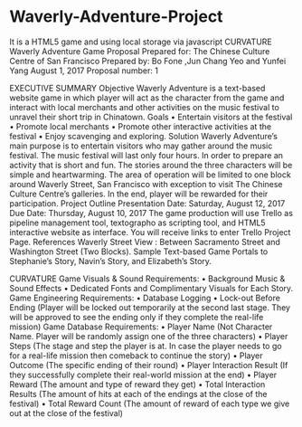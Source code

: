 # Waverly-Adventure-Project

It is a HTML5 game and using local storage via javascript
CURVATURE
Waverly Adventure Game Proposal
Prepared for: The Chinese Culture Centre of San Francisco Prepared by: Bo Fone ,Jun Chang Yeo and Yunfei Yang
August 1, 2017
Proposal number: 1


EXECUTIVE SUMMARY
Objective
Waverly Adventure is a text-based website game in which player will act as the character from the game and interact with local merchants and other activities on the music festival to unravel their short trip in Chinatown.
Goals
• Entertain visitors at the festival
• Promote local merchants
• Promote other interactive activities at the festival • Enjoy scavenging and exploring.
Solution
Waverly Adventure’s main purpose is to entertain visitors who may gather around the music festival. The music festival will last only four hours. In order to prepare an activity that is short and fun. The stories around the three characters will be simple and heartwarming. The area of operation will be limited to one block around Waverly Street, San Francisco with exception to visit The Chinese Culture Centre’s galleries. In the end, player will be rewarded for their participation.
Project Outline
Presentation Date: Saturday, August 12, 2017 Due Date: Thursday, August 10, 2017
The game production will use Trello as pipeline management tool, textographo as scripting tool, and HTML5 interactive website as interface. You will receive links to enter Trello Project Page.
References
Waverly Street View : Between Sacramento Street and Washington Street (Two Blocks). Sample Text-based Game
Portals to Stephanie’s Story, Navin’s Story, and Elizabeth’s Story. 

CURVATURE
Game Visuals & Sound Requirements:
• Background Music & Sound Effects
• Dedicated Fonts and Complimentary Visuals for Each Story.
Game Engineering Requirements:
• Database Logging
• Lock-out Before Ending (Player will be locked out temporarily at the second last stage. They will be approved to
see the ending only if they complete the real-life mission)
Game Database Requirements:
• Player Name (Not Character Name. Player will be randomly assign one of the three characters)
• Player Steps (The stage and step the player is at. In case the player needs to go for a real-life mission then
comeback to continue the story)
• Player Outcome (The specific ending of their round)
• Player Interaction Result (If they successfully complete their real-world mission at the end)
• Player Reward (The amount and type of reward they get)
• Total Interaction Results (The amount of hits at each of the endings at the close of the festival)
• Total Reward Count (The amount of reward of each type we give out at the close of the festival)
